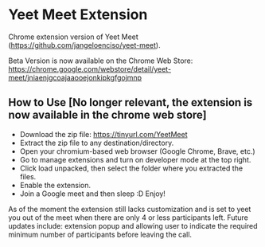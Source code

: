 # Yeet Meet Extension

Chrome extension version of Yeet Meet (https://github.com/jangeloenciso/yeet-meet).

Beta Version is now available on the Chrome Web Store: https://chrome.google.com/webstore/detail/yeet-meet/jniaenjgcoajaaooejonkipkgfgojmnp

## How to Use [No longer relevant, the extension is now available in the chrome web store]

- Download the zip file: https://tinyurl.com/YeetMeet
- Extract the zip file to any destination/directory.
- Open your chromium-based web browser (Google Chrome, Brave, etc.)
- Go to manage extensions and turn on developer mode at the top right.
- Click load unpacked, then select the folder where you extracted the files.
- Enable the extension.
- Join a Google meet and then sleep :D Enjoy!

As of the moment the extension still lacks customization and is set to yeet you out of the meet when there are only 4 or less participants left. Future updates include: extension popup and allowing user to indicate the required minimum number of participants before leaving the call.
